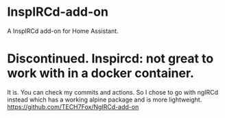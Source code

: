# InspIRCd-add-on
 A InspIRCd add-on for Home Assistant.

# Discontinued. Inspircd: not great to work with in a docker container. 
It is. You can check my commits and actions. So I chose to go with ngIRCd instead which has a working alpine package and is more lightweight. https://github.com/TECH7Fox/NgIRCd-add-on
